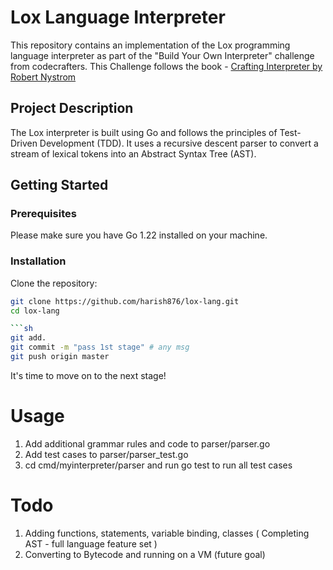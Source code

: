 # Lox Language Interpreter

This repository contains an implementation of the Lox programming language interpreter as part of the "Build Your Own Interpreter" challenge from codecrafters.
This Challenge follows the book - [Crafting Interpreter by Robert Nystrom](https://craftinginterpreters.com)

## Project Description

The Lox interpreter is built using Go and follows the principles of Test-Driven Development (TDD). It uses a recursive descent parser to convert a stream of lexical tokens into an Abstract Syntax Tree (AST).

## Getting Started

### Prerequisites

Please make sure you have Go 1.22 installed on your machine.

### Installation

Clone the repository:
```sh
git clone https://github.com/harish876/lox-lang.git
cd lox-lang

```sh
git add.
git commit -m "pass 1st stage" # any msg
git push origin master
```

It's time to move on to the next stage!

# Usage
1. Add additional grammar rules and code to parser/parser.go
2. Add test cases to parser/parser_test.go
3. cd cmd/myinterpreter/parser and run go test to run all test cases


# Todo
1. Adding functions, statements, variable binding, classes ( Completing AST - full language feature set ) 
2. Converting to Bytecode and running on a VM (future goal) 


